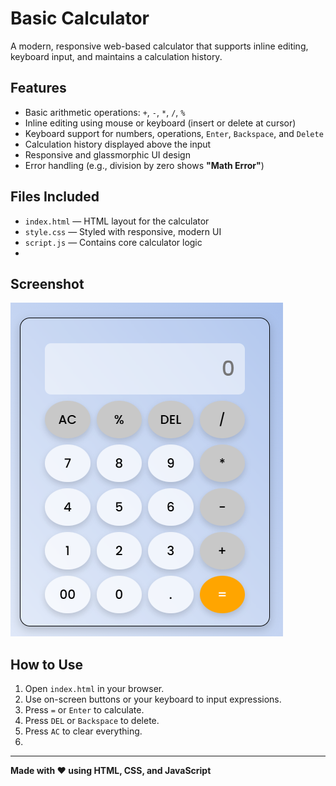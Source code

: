 # Basic Calculator

A modern, responsive web-based calculator that supports inline editing, keyboard input, and maintains a calculation history.

## Features

- Basic arithmetic operations: `+`, `-`, `*`, `/`, `%`
- Inline editing using mouse or keyboard (insert or delete at cursor)
- Keyboard support for numbers, operations, `Enter`, `Backspace`, and `Delete`
- Calculation history displayed above the input
- Responsive and glassmorphic UI design
- Error handling (e.g., division by zero shows **"Math Error"**)

## Files Included

- `index.html` — HTML layout for the calculator
- `style.css` — Styled with responsive, modern UI
- `script.js` — Contains core calculator logic
- 
## Screenshot

![Calculator](Calculator.png)

## How to Use

1. Open `index.html` in your browser.
2. Use on-screen buttons or your keyboard to input expressions.
3. Press `=` or `Enter` to calculate.
4. Press `DEL` or `Backspace` to delete.
5. Press `AC` to clear everything.
6. 
---

**Made with ❤️ using HTML, CSS, and JavaScript**
